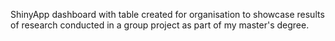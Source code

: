 ShinyApp dashboard with table created for organisation to showcase results of research conducted in a group project as part of my master's degree. 
